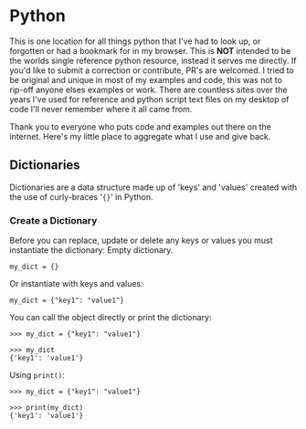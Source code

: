 # Python
This is one location for all things python that I've had to look up, or forgotten or had a bookmark for in my browser. This is **NOT** intended to be the worlds single reference python resource, instead it serves me directly. If you'd like to submit a correction or contribute, PR's are welcomed. I tried to be original and unique in most of my examples and code, this was not to rip-off anyone elses examples or work. There are countless sites over the years I've used for reference and python script text files on my desktop of code I'll never remember where it all came from.

Thank you to everyone who puts code and examples out there on the internet. Here's my little place to aggregate what I use and give back. 

## Dictionaries
Dictionaries are a data structure made up of 'keys' and 'values' created with the use of curly-braces '`{}`' in Python.

### Create a Dictionary
Before you can replace, update or delete any keys or values you must instantiate the dictionary:
Empty dictionary.
```
my_dict = {}
```
Or instantiate with keys and values:
```
my_dict = {"key1": "value1"}
```

You can call the object directly or print the dictionary:
```
>>> my_dict = {"key1": "value1"}

>>> my_dict
{'key1': 'value1'}
```
Using `print()`:
```
>>> my_dict = {"key1": "value1"}

>>> print(my_dict)
{'key1': 'value1'}
```





